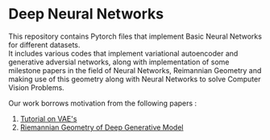 # Deep Neural Networks
This repository contains Pytorch files that implement Basic Neural Networks for different datasets. <br>
It includes various codes that implement variational autoencoder and generative adversial networks, along with implementation of some milestone papers in the field of Neural Networks, Reimannian Geometry and making use of this geometry along with Neural Networks to solve Computer Vision Problems.

Our work borrows motivation from the following papers : 
1) <a href="https://arxiv.org/abs/1606.05908">Tutorial on VAE's</a>
2) <a href="https://arxiv.org/abs/1711.08014">Riemannian Geometry of Deep Generative Model</a>
